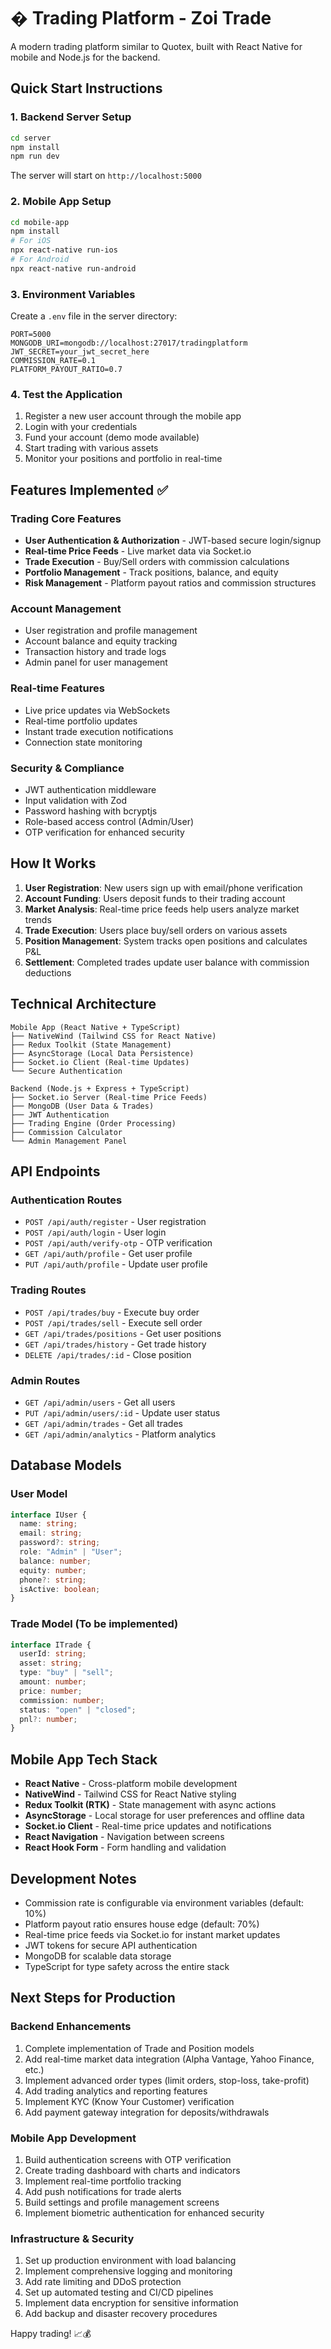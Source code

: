 # � Trading Platform - Zoi Trade

A modern trading platform similar to Quotex, built with React Native for mobile and Node.js for the backend.

## Quick Start Instructions

### 1. Backend Server Setup

```bash
cd server
npm install
npm run dev
```

The server will start on `http://localhost:5000`

### 2. Mobile App Setup

```bash
cd mobile-app
npm install
# For iOS
npx react-native run-ios
# For Android
npx react-native run-android
```

### 3. Environment Variables

Create a `.env` file in the server directory:

```env
PORT=5000
MONGODB_URI=mongodb://localhost:27017/tradingplatform
JWT_SECRET=your_jwt_secret_here
COMMISSION_RATE=0.1
PLATFORM_PAYOUT_RATIO=0.7
```

### 4. Test the Application

1. Register a new user account through the mobile app
2. Login with your credentials
3. Fund your account (demo mode available)
4. Start trading with various assets
5. Monitor your positions and portfolio in real-time

## Features Implemented ✅

### Trading Core Features

- **User Authentication & Authorization** - JWT-based secure login/signup
- **Real-time Price Feeds** - Live market data via Socket.io
- **Trade Execution** - Buy/Sell orders with commission calculations
- **Portfolio Management** - Track positions, balance, and equity
- **Risk Management** - Platform payout ratios and commission structures

### Account Management

- User registration and profile management
- Account balance and equity tracking
- Transaction history and trade logs
- Admin panel for user management

### Real-time Features

- Live price updates via WebSockets
- Real-time portfolio updates
- Instant trade execution notifications
- Connection state monitoring

### Security & Compliance

- JWT authentication middleware
- Input validation with Zod
- Password hashing with bcryptjs
- Role-based access control (Admin/User)
- OTP verification for enhanced security

## How It Works

1. **User Registration**: New users sign up with email/phone verification
2. **Account Funding**: Users deposit funds to their trading account
3. **Market Analysis**: Real-time price feeds help users analyze market trends
4. **Trade Execution**: Users place buy/sell orders on various assets
5. **Position Management**: System tracks open positions and calculates P&L
6. **Settlement**: Completed trades update user balance with commission deductions

## Technical Architecture

```
Mobile App (React Native + TypeScript)
├── NativeWind (Tailwind CSS for React Native)
├── Redux Toolkit (State Management)
├── AsyncStorage (Local Data Persistence)
├── Socket.io Client (Real-time Updates)
└── Secure Authentication

Backend (Node.js + Express + TypeScript)
├── Socket.io Server (Real-time Price Feeds)
├── MongoDB (User Data & Trades)
├── JWT Authentication
├── Trading Engine (Order Processing)
├── Commission Calculator
└── Admin Management Panel
```

## API Endpoints

### Authentication Routes

- `POST /api/auth/register` - User registration
- `POST /api/auth/login` - User login
- `POST /api/auth/verify-otp` - OTP verification
- `GET /api/auth/profile` - Get user profile
- `PUT /api/auth/profile` - Update user profile

### Trading Routes

- `POST /api/trades/buy` - Execute buy order
- `POST /api/trades/sell` - Execute sell order
- `GET /api/trades/positions` - Get user positions
- `GET /api/trades/history` - Get trade history
- `DELETE /api/trades/:id` - Close position

### Admin Routes

- `GET /api/admin/users` - Get all users
- `PUT /api/admin/users/:id` - Update user status
- `GET /api/admin/trades` - Get all trades
- `GET /api/admin/analytics` - Platform analytics

## Database Models

### User Model

```typescript
interface IUser {
  name: string;
  email: string;
  password?: string;
  role: "Admin" | "User";
  balance: number;
  equity: number;
  phone?: string;
  isActive: boolean;
}
```

### Trade Model (To be implemented)

```typescript
interface ITrade {
  userId: string;
  asset: string;
  type: "buy" | "sell";
  amount: number;
  price: number;
  commission: number;
  status: "open" | "closed";
  pnl?: number;
}
```

## Mobile App Tech Stack

- **React Native** - Cross-platform mobile development
- **NativeWind** - Tailwind CSS for React Native styling
- **Redux Toolkit (RTK)** - State management with async actions
- **AsyncStorage** - Local storage for user preferences and offline data
- **Socket.io Client** - Real-time price updates and notifications
- **React Navigation** - Navigation between screens
- **React Hook Form** - Form handling and validation

## Development Notes

- Commission rate is configurable via environment variables (default: 10%)
- Platform payout ratio ensures house edge (default: 70%)
- Real-time price feeds via Socket.io for instant market updates
- JWT tokens for secure API authentication
- MongoDB for scalable data storage
- TypeScript for type safety across the entire stack

## Next Steps for Production

### Backend Enhancements

1. Complete implementation of Trade and Position models
2. Add real-time market data integration (Alpha Vantage, Yahoo Finance, etc.)
3. Implement advanced order types (limit orders, stop-loss, take-profit)
4. Add trading analytics and reporting features
5. Implement KYC (Know Your Customer) verification
6. Add payment gateway integration for deposits/withdrawals

### Mobile App Development

1. Build authentication screens with OTP verification
2. Create trading dashboard with charts and indicators
3. Implement real-time portfolio tracking
4. Add push notifications for trade alerts
5. Build settings and profile management screens
6. Implement biometric authentication for enhanced security

### Infrastructure & Security

1. Set up production environment with load balancing
2. Implement comprehensive logging and monitoring
3. Add rate limiting and DDoS protection
4. Set up automated testing and CI/CD pipelines
5. Implement data encryption for sensitive information
6. Add backup and disaster recovery procedures

Happy trading! 📈💰
